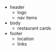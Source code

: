 


- header
    - logo
    - nav items
- body
    - restaurant cards
- footer
    - location 
    - links
    

